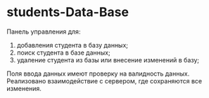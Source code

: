 # students-Data-Base

Панель управления для:
1. добавления студента в базу данных;
2. поиск студента в базе данных;
3. удаление студента из базы или внесение изменений в базу;

Поля ввода данных имеют проверку на валидность данных.
Реализовано взаимодействие с сервером, где сохраняются все изменения.
